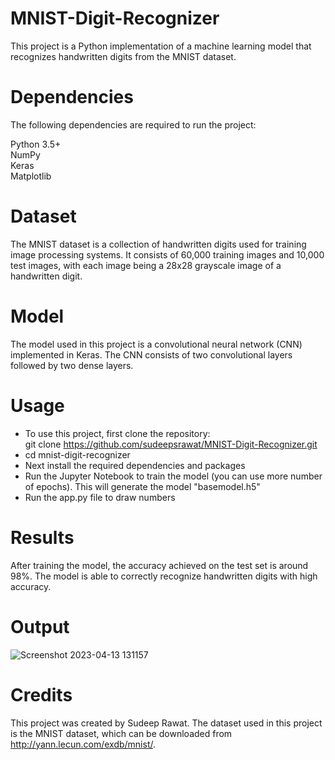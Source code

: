 # MNIST-Digit-Recognizer
This project is a Python implementation of a machine learning model that recognizes handwritten digits from the MNIST dataset.

# Dependencies
The following dependencies are required to run the project:

Python 3.5+  
NumPy  
Keras  
Matplotlib  

# Dataset
The MNIST dataset is a collection of handwritten digits used for training image processing systems. It consists of 60,000 training images and 10,000 test images, with each image being a 28x28 grayscale image of a handwritten digit.

# Model
The model used in this project is a convolutional neural network (CNN) implemented in Keras. The CNN consists of two convolutional layers followed by two dense layers. 

# Usage  
* To use this project, first clone the repository:  
git clone https://github.com/sudeepsrawat/MNIST-Digit-Recognizer.git  
* cd mnist-digit-recognizer
* Next install the required dependencies and packages
* Run the Jupyter Notebook to train the model (you can use more number of epochs). This will generate the model "basemodel.h5"
* Run the app.py file to draw numbers  

# Results  
After training the model, the accuracy achieved on the test set is around 98%. The model is able to correctly recognize handwritten digits with high accuracy.  

# Output  
![Screenshot 2023-04-13 131157](https://user-images.githubusercontent.com/101885608/231834789-4d167853-5d13-4270-8cd4-1453738c575b.png)

# Credits  
This project was created by Sudeep Rawat. The dataset used in this project is the MNIST dataset, which can be downloaded from http://yann.lecun.com/exdb/mnist/.

